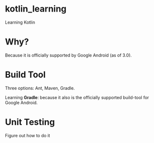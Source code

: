 # kotlin_learning
Learning Kotlin

# Why?

Because it is officially supported by Google Android (as of 3.0).

# Build Tool

Three options: Ant, Maven, Gradle.

Learning **Gradle**: because it also is the officially supported build-tool for Google Android.

# Unit Testing

Figure out how to do it
